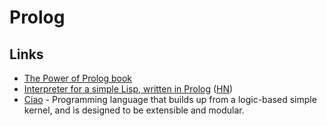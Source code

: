 # Prolog

## Links

* [The Power of Prolog book](https://www.metalevel.at/prolog)
* [Interpreter for a simple Lisp, written in Prolog](https://github.com/triska/lisprolog) \([HN](https://news.ycombinator.com/item?id=19278555)\)
* [Ciao](https://github.com/ciao-lang/ciao) - Programming language that builds up from a logic-based simple kernel, and is designed to be extensible and modular.

